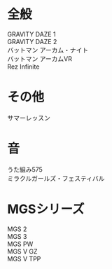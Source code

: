# 全般
GRAVITY DAZE 1  
GRAVITY DAZE 2  
バットマン アーカム・ナイト  
バットマン アーカムVR  
Rez Infinite  

# その他
サマーレッスン  

# 音
うた組み575  
ミラクルガールズ・フェスティバル  

# MGSシリーズ
MGS 2  
MGS 3  
MGS PW  
MGS V GZ  
MGS V TPP  